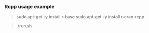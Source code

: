 ### Rcpp usage example

> sudo apt-get -y install r-base
> sudo apt-get -y install r-cran-rcpp

> ./run.sh
